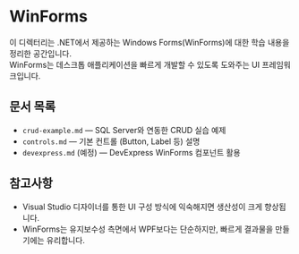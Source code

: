 # WinForms

이 디렉터리는 .NET에서 제공하는 Windows Forms(WinForms)에 대한 학습 내용을 정리한 공간입니다.  
WinForms는 데스크톱 애플리케이션을 빠르게 개발할 수 있도록 도와주는 UI 프레임워크입니다.

## 문서 목록

- `crud-example.md` — SQL Server와 연동한 CRUD 실습 예제
- `controls.md` — 기본 컨트롤 (Button, Label 등) 설명
- `devexpress.md` (예정) — DevExpress WinForms 컴포넌트 활용

## 참고사항

- Visual Studio 디자이너를 통한 UI 구성 방식에 익숙해지면 생산성이 크게 향상됩니다.
- WinForms는 유지보수성 측면에서 WPF보다는 단순하지만, 빠르게 결과물을 만들기에는 유리합니다.
